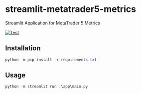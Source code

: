 streamlit-metatrader5-metrics
=============================

Streamlit Application for MetaTrader 5 Metrics

[![Test](https://github.com/dceoy/streamlit-metatrader5-metrics/actions/workflows/test.yml/badge.svg)](https://github.com/dceoy/streamlit-metatrader5-metrics/actions/workflows/test.yml)

Installation
------------

```PowerShell
python -m pip install -r requirements.txt
```

Usage
-----

```PowerShell
python -m streamlit run .\app\main.py
```
